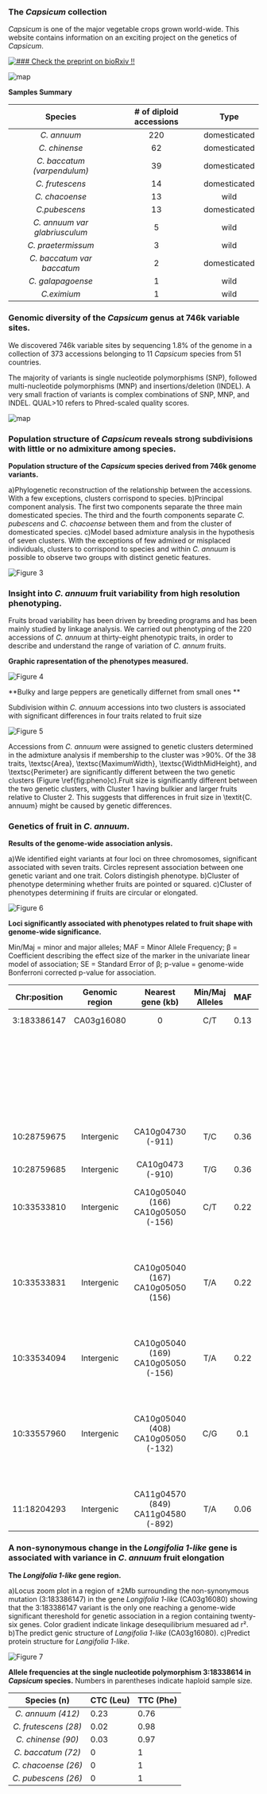 ### The *Capsicum* collection 
*Capsicum* is one of the major vegetable crops grown world-wide. 
This website contains information on an exciting project on the genetics of *Capsicum*.  

[![### Check the preprint on bioRxiv !!](https://www.cshl.edu/wp-content/uploads/2018/02/bioarchive-logo.png)](https://www.biorxiv.org/content/early/2018/12/04/487165)

![map](img/panel1.png)


**Samples Summary**


|           Species           | # of diploid accessions  |     Type     |
|:---------------------------:|:------------------------:|:------------:|
|         *C. annuum*         |            220           | domesticated |
|        *C. chinense*        |            62            | domesticated |
| *C. baccatum (varpendulum)* |            39            | domesticated |
|       *C. frutescens*       |            14            | domesticated |
|        *C. chacoense*       |            13            |     wild     |
|        *C.pubescens*        |            13            | domesticated |
|*C. annuum var glabriusculum*|             5            |     wild     |
|      *C. praetermissum*     |             3            |     wild     |
|  *C. baccatum var baccatum* |             2            | domesticated |
|      *C. galapagoense*      |             1            |     wild     |
|         *C.eximium*         |             1            |     wild     |




### Genomic diversity of the *Capsicum* genus at 746k variable sites.
We discovered 746k variable sites by sequencing 1.8% of the genome in a collection of 373 accessions belonging to 11 *Capsicum* species from 51 countries. 

The majority of variants is single nucleotide polymorphisms (SNP), followed multi-nucleotide polymorphisms (MNP) and insertions/deletion (INDEL). A very small fraction of variants is complex combinations of SNP, MNP, and INDEL. QUAL>10 refers to Phred-scaled quality scores.

![map](img/varianttype.png)

### Population structure of *Capsicum* reveals strong subdivisions with little or no admixiture among species.

**Population structure of the *Capsicum* species derived from 746k genome variants.**

a)Phylogenetic reconstruction of the relationship between the accessions. With a few exceptions, clusters corrispond to species.
b)Principal component analysis. The first two components separate the three main domesticated species. The third and the fourth components separate *C. pubescens* and *C. chacoense* between them and from the cluster of domesticated species.
c)Model based admixture analysis in the hypothesis of seven clusters. With the exceptions of few admixed or misplaced individuals, clusters to corrispond to species and within *C. annuum* is possible to observe two groups with distinct genetic features.
  

![Figure 3](img/panel3.png)

### Insight into *C. annuum* fruit variability from high resolution phenotyping.

Fruits broad variability has been driven by breeding programs and has been mainly studied by linkage analysis. 
We carried out phenotyping of the 220 accessions of *C. annuum* at thirty-eight phenotypic traits, in order to describe and understand the range of variation of *C. annum* fruits.

**Graphic rapresentation of the phenotypes measured.**

![Figure 4](img/pepperpheno.png)

**Bulky and large peppers are genetically differnet from small ones **

Subdivision within *C. annuum* accessions into two clusters is associated with significant differences in  four traits related to fruit size 

![Figure 5](img/pre-panel4.png)


Accessions from *C. annuum* were assigned to genetic clusters determined in the admixture analysis if membership to the cluster was $>$90\%. Of the 38 traits, \textsc{Area}, \textsc{MaximumWidth}, \textsc{WidthMidHeight}, and \textsc{Perimeter} are significantly different between the two genetic clusters (Figure \ref{fig:pheno}c).Fruit size is significantly different between the two genetic clusters, with Cluster 1 having bulkier and larger fruits relative to Cluster 2. This suggests that differences in fruit size in \textit{C. annuum} might be caused by genetic differences. 


### Genetics of fruit in *C. annuum*.

**Results of the genome-wide association anlysis.**

a)We identified eight variants at four loci on three chromosomes, significant associated with seven traits. Circles represent association between one genetic variant and one trait. Colors distingish phenotype.
b)Cluster of phenotype determining whether fruits are pointed or squared.
c)Cluster of phenotypes determining if fruits are circular or elongated.

![Figure 6](img/panel6.png)


**Loci significantly associated with phenotypes related to fruit shape with genome-wide significance.**

Min/Maj = minor and major alleles; MAF = Minor Allele Frequency; β = Coefficient describing the effect size of the marker in the univariate linear model of association; SE = Standard Error of β; p-value = genome-wide Bonferroni corrected p-value for association.   

| Chr:position | Genomic region |          Nearest gene (kb)         | Min/Maj Alleles |  MAF |           Phenotype          |   β   |   SE  |  p-value |
|:------------:|:--------------:|:----------------------------------:|:---------------:|:----:|:----------------------------:|:-----:|:-----:|:--------:|
|  3:183386147 |   CA03g16080   |                  0                 |       C/T       | 0.13 |           Circular           |  0.10 | 0.016 | 1.36E-08 |
|              |                |                                    |                 |      |           Ellipsoid          |  0.03 | 0.005 | 1.58E-10 |
|              |                |                                    |                 |      | Fruit Shape Index External I |  0.91 | 0.145 | 4.93E-09 |
|              |                |                                    |                 |      |       Lobedness Degree       | 16.97 | 2.449 | 1.38E-10 |
|  10:28759675 |   Intergenic   |          CA10g04730 (-911)         |       T/C       | 0.36 |      Distal Angle Macro      | 18.47 | 2.962 | 4.97E-09 |
|  10:28759685 |   Intergenic   |          CA10g0473 (-910)          |       T/G       | 0.36 |      Distal Angle Macro      | 18.47 | 2.962 | 4.97E-09 |
|  10:33533810 |   Intergenic   | CA10g05040 (166) CA10g05050 (-156) |       C/T       | 0.22 |             Ovoid            | -0.08 | 0.012 | 8.87E-10 |
|              |                |                                    |                 |      |   Proximal Fruit Blockiness  | -0.12 | 0.018 | 1.91E-10 |
|  10:33533831 |   Intergenic   |  CA10g05040 (167) CA10g05050 (156) |       T/A       | 0.22 |             Ovoid            | -0.08 | 0.012 | 8.87E-10 |
|              |                |                                    |                 |      |   Proximal Fruit Blockiness  | -0.12 | 0.018 | 1.91E-10 |
|  10:33534094 |   Intergenic   | CA10g05040 (169) CA10g05050 (-156) |       T/A       | 0.22 |             Ovoid            | -0.08 | 0.012 | 8.87E-10 |
|              |                |                                    |                 |      |   Proximal fruit Blockiness  | -0.12 | 0.018 | 1.91E-10 |
|  10:33557960 |   Intergenic   | CA10g05040 (408) CA10g05050 (-132) |       C/G       |  0.1 |             Ovoid            | -0.15 | 0.024 | 5.43E-09 |
|              |                |                                    |                 |      |   Proximal fruit Blockiness  | -0.24 | 0.036 | 4.04E-10 |
|  11:18204293 |   Intergenic   | CA11g04570 (849) CA11g04580 (-892) |       T/A       | 0.06 |           Ellipsoid          |  0.04 | 0.006 | 4.39E-09 |

### A non-synonymous change in the *Longifolia 1-like* gene is associated with variance in *C. annuum* fruit elongation

**The *Longifolia 1-like* gene region.**

a)Locus zoom plot in a region of ±2Mb surrounding the non-synonymous mutation (3:183386147) in the gene *Longifolia 1-like* (CA03g16080) showing that the 3:183386147 variant is the only one reaching a genome-wide significant thereshold for genetic association in a region containing twenty-six genes. Color gradient indicate linkage desequilibrium mesuared ad r².
b)The predict genic structure of *Langifolia 1-like* (CA03g16080).
c)Predict protein structure for *Langifolia 1-like*.
 
![Figure 7](img/panel7.png)

**Allele frequencies at the single nucleotide polymorphism 3:18338614 in *Capsicum* species.**
 Numbers in parentheses indicate haploid sample size.

|     Species (n)    | CTC (Leu) | TTC (Phe) |
|:------------------:|-----------|-----------|
| *C. annuum (412)*  |    0.23   |    0.76   |
|*C. frutescens (28)*|    0.02   |    0.98   |
| *C. chinense (90)* |    0.03   |    0.97   |
| *C. baccatum (72)* |     0     |     1     |
| *C. chacoense (26)*|     0     |     1     |
| *C. pubescens (26)*|     0     |     1     |

